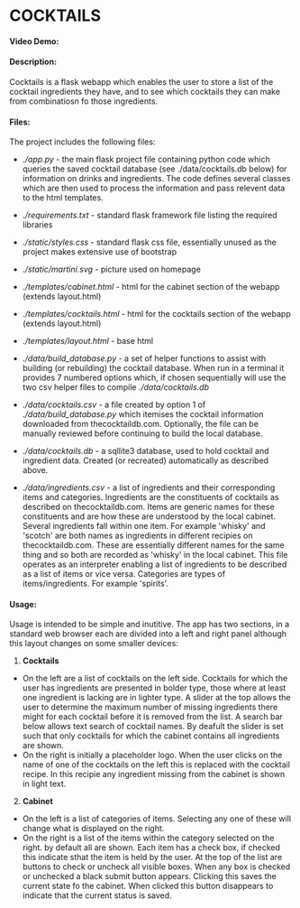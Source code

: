 # COCKTAILS
#### Video Demo:  <URL HERE>
#### Description:
Cocktails is a flask webapp which enables the user to store a list of the cocktail ingredients they have, and to see which cocktails they can make from combinatiosn fo those ingredients.

#### Files:
The project includes the following files:

- *./app.py* - the main flask project file containing python code which queries the saved cocktail database (see ./data/cocktails.db below) for information on drinks and ingredients.  The code defines several classes which are then used to process the information and pass relevent data to the html templates.
- *./requirements.txt* - standard flask framework file listing the required libraries

- *./static/styles.css* - standard flask css file, essentially unused as the project makes extensive use of bootstrap
- *./static/martini.svg* - picture used on homepage

- *./templates/cabinet.html* - html for the cabinet section of the webapp (extends layout.html)
- *./templates/cocktails.html* - html for the cocktails section of the webapp (extends layout.html)
- *./templates/layout.html* - base html

- *./data/build_database.py* - a set of helper functions to assist with building (or rebuilding) the cocktail database.  When run in a terminal it provides 7 numbered options which, if chosen sequentially will use the two csv helper files to compile *./data/cocktails.db*
- *./data/cocktails.csv* - a file created by option 1 of *./data/build_database.py* which itemises the cocktail information downloaded from thecocktaildb.com.  Optionally, the file can be manually reviewed before continuing to build the local database.
- *./data/cocktails.db* - a sqllite3 database, used to hold cocktail and ingredient data.  Created (or recreated) automatically as described above.
- *./data/ingredients.csv* - a list of ingredients and their corresponding items and categories.  Ingredients are the constituents of cocktails as described on thecocktaildb.com.  Items are generic names for these constituents and are how these are understood by the local cabinet.  Several ingredients fall within one item.  For example 'whisky' and 'scotch' are both names as ingredients in different recipies on thecocktaildb.com.  These are essentially different names for the same thing and so both are recorded as 'whisky' in the local cabinet.  This file operates as an interpreter enabling a list of ingredients to be described as a list of items or vice versa.  Categories are types of items/ingredients.  For example 'spirits'.

#### Usage:

Usage is intended to be simple and inutitive.  The app has two sections, in a standard web browser each are divided into a left and right panel although this layout changes on some smaller devices:
1. **Cocktails** 
- On the left are a list of cocktails on the left side.  Cocktails for which the user has ingredients are presented in bolder type, those where at least one ingredient is lacking are in lighter type.  A slider at the top allows the user to determine the maximum number of missing ingredients there might for each cocktail before it is removed from the list.  A search bar below allows text search of cocktail names.  By deafult the slider is set such that only cocktails for which the cabinet contains all ingredients are shown.
- On the right is initially a placeholder logo.  When the user clicks on the name of one of the cocktails on the left this is replaced with the cocktail recipe.  In this recipie any ingredient missing from the cabinet is shown in light text.
2. **Cabinet**
- On the left is a list of categories of items. Selecting any one of these will change what is displayed on the right.
- On the right is a list of the items within the category selected on the right.  by default all are shown.  Each item has a check box, if checked this indicate sthat the item is held by the user.  At the top of the list are buttons to check or uncheck all visible boxes.  When any box is checked or unchecked a black submit button appears.  Clicking this saves the current state fo the cabinet.  When clicked this button disappears to indicate that the current status is saved.



